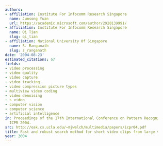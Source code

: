 ```yaml
---
authors:
- affiliation: Institute For Infocomm Research Singapore
  name: Junsong Yuan
  url: https://academic.microsoft.com/author/2920139991/
- affiliation: Institute For Infocomm Research Singapore
  name: Qi Tian
  slug: qi_tian
- affiliation: National University Of Singapore
  name: S. Ranganath
  slug: s_ranganath
date: '2004-08-23'
estimated_citations: 67
fields:
- video processing
- video quality
- video capture
- video tracking
- video compression picture types
- multiview video coding
- video denoising
- s video
- computer vision
- computer science
- artificial intelligence
in: Proceedings of the 17th International Conference on Pattern Recognition, 2004.
  ICPR 2004.
src: http://oak.cs.ucla.edu/~mjwelch/multimedia/papers/icpr04.pdf
title: Fast and robust search method for short video clips from large video collection
year: 2004
---
```

